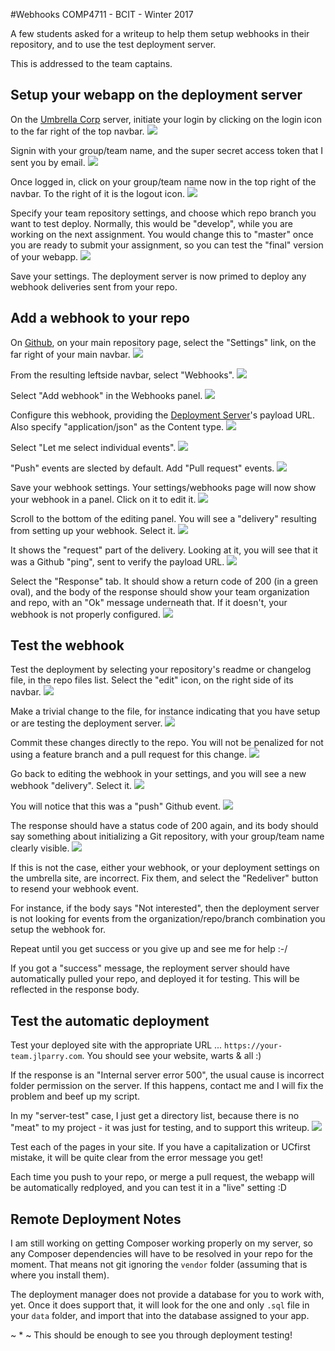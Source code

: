 #Webhooks
COMP4711 - BCIT - Winter 2017

A few students asked for a writeup to help them setup webhooks
in their repository, and to use the test deployment server.

This is addressed to the team captains.

## Setup your webapp on the deployment server

On the [Umbrella Corp](http://umbrella.jlparry.com) server, initiate your login 
by clicking on the login icon to the far right of the top navbar.
<img class="scale" src="/pix/lessons/webhooks/wh4.png"/>

Signin with your group/team name, and the super secret access token that
I sent you by email.
<img class="scale" src="/pix/lessons/webhooks/wh5.png"/>

Once logged in, click on your group/team name now in the top right of the
navbar. To the right of it is the logout icon.
<img class="scale" src="/pix/lessons/webhooks/wh7.png"/>

Specify your team repository settings, and choose which repo branch
you want to test deploy. Normally, this would be "develop", while
you are working on the next assignment. You would change this to "master"
once you are ready to submit your assignment, so you can test the "final"
version of your webapp.
<img class="scale" src="/pix/lessons/webhooks/wh8.png"/>

Save your settings. The deployment server is now primed to deploy
any webhook deliveries sent from your repo.

## Add a webhook to your repo

On [Github](https://github.com), on your main repository page,
select the "Settings" link, on the far right of your main navbar.
<img class="scale" src="/pix/lessons/webhooks/wh9.png"/>

From the resulting leftside navbar, select "Webhooks".
<img class="scale" src="/pix/lessons/webhooks/wh10.png"/>

Select "Add webhook" in the Webhooks panel.
<img class="scale" src="/pix/lessons/webhooks/wh11.png"/>

Configure this webhook, providing the [Deployment Server](https://deployer.jlparry.com/please)'s payload URL.
Also specify "application/json" as the Content type.
<img class="scale" src="/pix/lessons/webhooks/wh12.png"/>

Select "Let me select individual events".
<img class="scale" src="/pix/lessons/webhooks/wh13.png"/>

"Push" events are slected by default. Add "Pull request" events.
<img class="scale" src="/pix/lessons/webhooks/wh14.png"/>

Save your webhook settings. Your settings/webhooks page will now
show your webhook in a panel. Click on it to edit it.
<img class="scale" src="/pix/lessons/webhooks/wh15.png"/>

Scroll to the bottom of the editing panel. You will see a
"delivery" resulting from setting up your webhook.
Select it.
<img class="scale" src="/pix/lessons/webhooks/wh16.png"/>

It shows the "request" part of the delivery. Looking at it, you will see that it
was a Github "ping", sent to verify the payload URL.
<img class="scale" src="/pix/lessons/webhooks/wh17.png"/>

Select the "Response" tab. It should show a return code of 200 (in a green oval),
and the body of the response should show your team organization and repo, with an "Ok" message underneath that.
If it doesn't, your webhook is not properly configured.
<img class="scale" src="/pix/lessons/webhooks/wh18.png"/>


## Test the webhook

Test the deployment by selecting your repository's readme or changelog file,
in the repo files list. Select the "edit" icon, on the right side of its navbar.
<img class="scale" src="/pix/lessons/webhooks/wh19.png"/>

Make a trivial change to the file, for instance indicating that you have setup or are testing the
deployment server.
<img class="scale" src="/pix/lessons/webhooks/wh20.png"/>

Commit these changes directly to the repo. You will not be penalized for not
using a feature branch and a pull request for this change.
<img class="scale" src="/pix/lessons/webhooks/wh21.png"/>

Go back to editing the webhook in your settings, and you will see a new
webhook "delivery". Select it.
<img class="scale" src="/pix/lessons/webhooks/wh22.png"/>

You will notice that this was a "push" Github event.
<img class="scale" src="/pix/lessons/webhooks/wh23.png"/>

The response should have a status code of 200 again, and
its body should say something about initializing a Git repository, with
your group/team name clearly visible.
<img class="scale" src="/pix/lessons/webhooks/wh24.png"/>

If this is not the case, either your webhook, or your deployment settings on the
umbrella site, are incorrect. Fix them, and select the "Redeliver" button
to resend your webhook event.

For instance, if the body says "Not interested", then the deployment server
is not looking for events from the organization/repo/branch combination
you setup the webhook for.

Repeat until you get success or you give up and see me for help :-/

If you got a "success" message, the reployment server should have automatically
pulled your repo, and deployed it for testing.
This will be reflected in the response body.

## Test the automatic deployment

Test your deployed site with the appropriate URL ... `https://your-team.jlparry.com`.
You should see your website, warts & all :)

If the response is an "Internal server error 500", the usual cause is incorrect
folder permission on the server. If this happens, contact me and I will fix the problem and 
beef up my script.

In my "server-test" case, I just get a directory list, because there is no "meat" to my
project - it was just for testing, and to support this writeup.
<img class="scale" src="/pix/lessons/webhooks/wh25.png"/>

Test each of the pages in your site. If you have a capitalization or UCfirst
mistake, it will be quite clear from the error message you get!

Each time you push to your repo, or merge a pull request, the webapp
will be automatically redployed, and you can test it in a "live" setting :D

## Remote Deployment Notes

I am still working on getting Composer working properly
on my server, so any Composer dependencies will have to be resolved
in your repo for the moment. That means not git ignoring the `vendor` folder
(assuming that is where you install them).

The deployment manager does not provide a database for you to work with, yet.
Once it does support that, it will look for the one and only `.sql` file in your `data` folder,
and import that into the database assigned to your app.

~ * ~
 This should be enough to see you through deployment testing!
